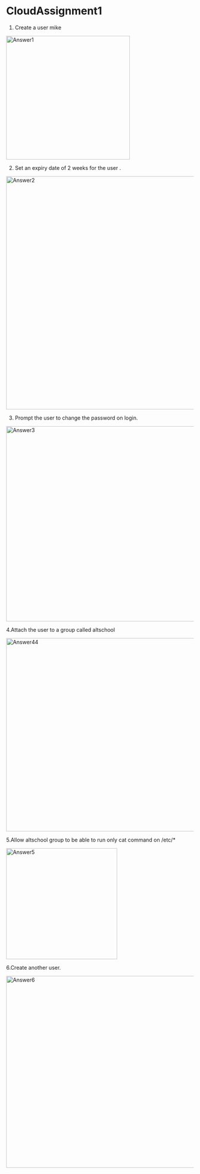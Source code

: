 # CloudAssignment1
1. Create a user mike
<img width="332" alt="Answer1" src="https://github.com/Muneerat/CloudAssignment1/assets/61662216/3730cb3c-9eeb-462f-bb3a-c616eaf6a6c2">

2. Set an expiry date of 2 weeks for the user . 
<img width="626" alt="Answer2" src="https://github.com/Muneerat/CloudAssignment1/assets/61662216/1016e74a-b478-41e6-aa5d-62045a1e77f7">

3. Prompt the user to change the password on login. 
<img width="524" alt="Answer3" src="https://github.com/Muneerat/CloudAssignment1/assets/61662216/756cebd7-f3e9-4615-aa66-b7497418117b">

4.Attach the user to a group called altschool

<img width="519" alt="Answer44" src="https://github.com/Muneerat/CloudAssignment1/assets/61662216/2ad0d2f1-b024-4528-a684-837b642cae8f">

5.Allow altschool group to be able to run only cat command on /etc/*

<img width="298" alt="Answer5" src="https://github.com/Muneerat/CloudAssignment1/assets/61662216/f6c6f9fc-04ab-4f15-897b-0daf753dff64">

6.Create another user. 

<img width="515" alt="Answer6" src="https://github.com/Muneerat/CloudAssignment1/assets/61662216/a8116995-c326-44e0-94ed-c1326ec6d17a">
